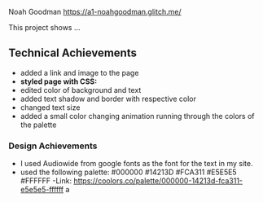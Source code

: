 

Noah Goodman
https://a1-noahgoodman.glitch.me/

This project shows ...

## Technical Achievements

- added a link and image to the page
- **styled page with CSS:**
- edited color of background and text
- added text shadow and border with respective color
- changed text size
- added a small color changing animation running through the colors of the palette

### Design Achievements

- I used Audiowide from google fonts as the font for the text in my site.
- used the following palette:
  #000000
  #14213D
  #FCA311
  #E5E5E5
  #FFFFFF
  -Link: https://coolors.co/palette/000000-14213d-fca311-e5e5e5-ffffff
  a
